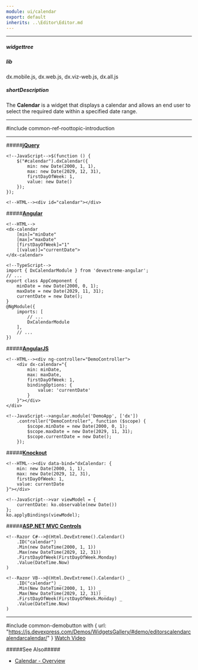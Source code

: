 ```yaml
---
module: ui/calendar
export: default
inherits: ..\Editor\Editor.md
---
```

---
##### widgettree

##### lib
dx.mobile.js, dx.web.js, dx.viz-web.js, dx.all.js

##### shortDescription
The **Calendar** is a widget that displays a calendar and allows an end user to select the required date within a specified date range.

---
#include common-ref-roottopic-introduction

---
#####[**jQuery**](/concepts/00%20Getting%20Started/10%20Widget%20Basics%20-%20jQuery/01%20Create%20and%20Configure%20a%20Widget.md '/Documentation/Guide/Getting_Started/Widget_Basics_-_jQuery/Create_and_Configure_a_Widget/')  

    <!--JavaScript-->$(function () {
        $("#calendar").dxCalendar({
            min: new Date(2000, 1, 1),
            max: new Date(2029, 12, 31),
            firstDayOfWeek: 1,
            value: new Date()
        });
    });

    <!--HTML--><div id="calendar"></div>

#####[**Angular**](/concepts/00%20Getting%20Started/15%20Widget%20Basics%20-%20Angular/01%20Create%20and%20Configure%20a%20Widget.md '/Documentation/Guide/Getting_Started/Widget_Basics_-_Angular/Create_and_Configure_a_Widget/')  

    <!--HTML-->
    <dx-calendar
        [min]="minDate"
        [max]="maxDate"
        [firstDayOfWeek]="1"
        [(value)]="currentDate">
    </dx-calendar>

    <!--TypeScript-->
    import { DxCalendarModule } from 'devextreme-angular';
    // ...
    export class AppComponent {
        minDate = new Date(2000, 0, 1);
        maxDate = new Date(2029, 11, 31);
        currentDate = new Date();
    }
    @NgModule({
        imports: [
            // ...
            DxCalendarModule
        ],
        // ...
    })

#####[**AngularJS**](/concepts/00%20Getting%20Started/20%20Widget%20Basics%20-%20AngularJS/01%20Create%20and%20Configure%20a%20Widget.md '/Documentation/Guide/Getting_Started/Widget_Basics_-_AngularJS/Create_and_Configure_a_Widget/')  

    <!--HTML--><div ng-controller="DemoController">
        <div dx-calendar="{
            min: minDate,
            max: maxDate,
            firstDayOfWeek: 1,
            bindingOptions: {
                value: 'currentDate'
            }
        }"></div>
    </div>

    <!--JavaScript-->angular.module('DemoApp', ['dx'])
        .controller("DemoController", function ($scope) {
            $scope.minDate = new Date(2000, 0, 1);
            $scope.maxDate = new Date(2029, 11, 31);
            $scope.currentDate = new Date();
        });

#####[**Knockout**](/concepts/00%20Getting%20Started/25%20Widget%20Basics%20-%20Knockout/01%20Create%20and%20Configure%20a%20Widget.md '/Documentation/Guide/Getting_Started/Widget_Basics_-_Knockout/Create_and_Configure_a_Widget/')  

    <!--HTML--><div data-bind="dxCalendar: {
        min: new Date(2000, 1, 1),
        max: new Date(2029, 12, 31),
        firstDayOfWeek: 1,
        value: currentDate
    }"></div>

    <!--JavaScript-->var viewModel = {
        currentDate: ko.observable(new Date())
    };
    ko.applyBindings(viewModel);

#####[**ASP.NET MVC Controls**](/Documentation/Guide/ASP.NET_MVC_Controls/Fundamentals/#Creating_a_Widget)

    <!--Razor C#-->@(Html.DevExtreme().Calendar()
        .ID("calendar")
        .Min(new DateTime(2000, 1, 1))
        .Max(new DateTime(2029, 12, 31))
        .FirstDayOfWeek(FirstDayOfWeek.Monday)
        .Value(DateTime.Now)
    )

    <!--Razor VB-->@(Html.DevExtreme().Calendar() _
        .ID("calendar") _
        .Min(New DateTime(2000, 1, 1)) _
        .Max(New DateTime(2029, 12, 31)) _
        .FirstDayOfWeek(FirstDayOfWeek.Monday) _
        .Value(DateTime.Now)
    )

---

#include common-demobutton with {
    url: "https://js.devexpress.com/Demos/WidgetsGallery/#demo/editorscalendarcalendarcalendar/"
}
<a href="http://www.youtube.com/watch?v=qB6_tMJfEjQ&list=PL8h4jt35t1wjGvgflbHEH_e3b23AA30-z&index=29" class="button orange small fix-width-155" target="_blank">Watch Video</a>

#####See Also#####
- [Calendar - Overview](/concepts/05%20Widgets/Calendar/00%20Overview.md '/Documentation/Guide/Widgets/Calendar/Overview/')